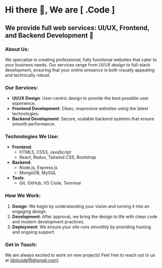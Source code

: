 # Hi there 👋, We are [ .Code ]

## We provide full web services: UI/UX, Frontend, and Backend Development 🚀

### About Us:
We specialize in creating professional, fully functional websites that cater to your business needs. Our services range from UI/UX design to full-stack development, ensuring that your online presence is both visually appealing and technically robust.

### Our Services:
- **UI/UX Design**: User-centric design to provide the best possible user experience.
- **Frontend Development**: Clean, responsive websites using the latest technologies.
- **Backend Development**: Secure, scalable backend systems that ensure smooth performance.

### Technologies We Use:
- **Frontend**: 
  - HTML5, CSS3, JavaScript
  - React, Redux, Tailwind CSS, Bootstrap
- **Backend**:
  - Node.js, Express.js
  - MongoDB, MySQL
- **Tools**:
  - Git, GitHub, VS Code, Terminal

### How We Work:
1. **Design**: We begin by understanding your vision and turning it into an engaging design.
2. **Development**: After approval, we bring the design to life with clean code and modern development practices.
3. **Deployment**: We ensure your site runs smoothly by providing hosting and ongoing support.

### Get in Touch:
We are always excited to work on new projects! Feel free to reach out to us at [dotcode16@gmail.com].
